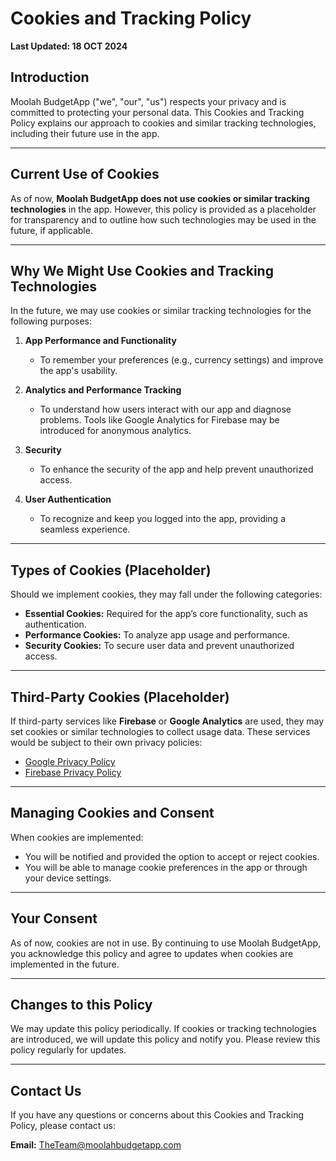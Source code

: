 # Cookies and Tracking Policy  
**Last Updated: 18 OCT 2024**  

## Introduction  
Moolah BudgetApp ("we", "our", "us") respects your privacy and is committed to protecting your personal data. This Cookies and Tracking Policy explains our approach to cookies and similar tracking technologies, including their future use in the app.  

---

## **Current Use of Cookies**  
As of now, **Moolah BudgetApp does not use cookies or similar tracking technologies** in the app. However, this policy is provided as a placeholder for transparency and to outline how such technologies may be used in the future, if applicable.  

---

## **Why We Might Use Cookies and Tracking Technologies**  
In the future, we may use cookies or similar tracking technologies for the following purposes:  

1. **App Performance and Functionality**  
   - To remember your preferences (e.g., currency settings) and improve the app's usability.  

2. **Analytics and Performance Tracking**  
   - To understand how users interact with our app and diagnose problems. Tools like Google Analytics for Firebase may be introduced for anonymous analytics.  

3. **Security**  
   - To enhance the security of the app and help prevent unauthorized access.  

4. **User Authentication**  
   - To recognize and keep you logged into the app, providing a seamless experience.  

---

## **Types of Cookies (Placeholder)**  
Should we implement cookies, they may fall under the following categories:  

- **Essential Cookies:** Required for the app’s core functionality, such as authentication.  
- **Performance Cookies:** To analyze app usage and performance.  
- **Security Cookies:** To secure user data and prevent unauthorized access.  

---

## **Third-Party Cookies (Placeholder)**  
If third-party services like **Firebase** or **Google Analytics** are used, they may set cookies or similar technologies to collect usage data. These services would be subject to their own privacy policies:  

- [Google Privacy Policy](https://policies.google.com/privacy)  
- [Firebase Privacy Policy](https://firebase.google.com/support/privacy)  

---

## **Managing Cookies and Consent**  
When cookies are implemented:  
- You will be notified and provided the option to accept or reject cookies.  
- You will be able to manage cookie preferences in the app or through your device settings.  

---

## **Your Consent**  
As of now, cookies are not in use. By continuing to use Moolah BudgetApp, you acknowledge this policy and agree to updates when cookies are implemented in the future.  

---

## **Changes to this Policy**  
We may update this policy periodically. If cookies or tracking technologies are introduced, we will update this policy and notify you. Please review this policy regularly for updates.  

---

## **Contact Us**  
If you have any questions or concerns about this Cookies and Tracking Policy, please contact us:  

**Email:** [TheTeam@moolahbudgetapp.com](mailto:TheTeam@moolahbudgetapp.com)  
